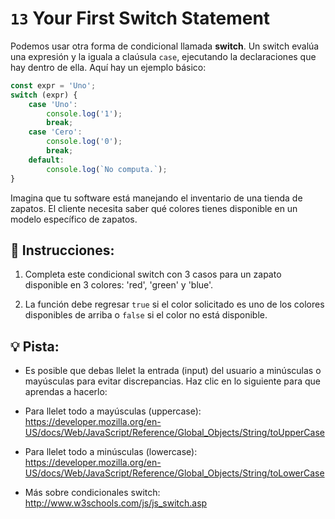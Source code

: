 # `13` Your First Switch Statement

Podemos usar otra forma de condicional llamada **switch**. Un switch evalúa una expresión y la iguala a claúsula `case`, ejecutando la declaraciones que hay dentro de ella. Aquí hay un ejemplo básico:

```js
const expr = 'Uno';
switch (expr) {
    case 'Uno':
        console.log('1');
        break;
    case 'Cero':
        console.log('0');
        break;
    default:
        console.log(`No computa.`);    
}
```

Imagina que tu software está manejando el inventario de una tienda de zapatos. El cliente necesita saber qué colores tienes disponible en un modelo específico de zapatos.

## 📝 Instrucciones:

1. Completa este condicional switch con 3 casos para un zapato disponible en 3 colores: 'red', 'green' y 'blue'.

2. La función debe regresar `true` si el color solicitado es uno de los colores disponibles de arriba o `false` si el color no está disponible.

## 💡 Pista:

+ Es posible que debas llelet la entrada (input) del usuario a minúsculas o mayúsculas para evitar discrepancias. Haz clic en lo siguiente para que aprendas a hacerlo:

+ Para llelet todo a mayúsculas (uppercase): https://developer.mozilla.org/en-US/docs/Web/JavaScript/Reference/Global_Objects/String/toUpperCase

+ Para llelet todo a minúsculas (lowercase): https://developer.mozilla.org/en-US/docs/Web/JavaScript/Reference/Global_Objects/String/toLowerCase

+ Más sobre condicionales switch: http://www.w3schools.com/js/js_switch.asp
